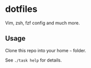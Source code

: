 # dotfiles

Vim, zsh, fzf config and much more.

## Usage

Clone this repo into your home `~` folder.

See `./task help` for details.
